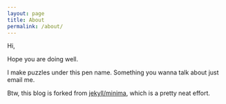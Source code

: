 ```yaml
---
layout: page
title: About
permalink: /about/
---
```


Hi,

Hope you are doing well. 

I make puzzles under this pen name. Something you wanna talk about just email me.

Btw, this blog is forked from [jekyll/minima](https://github.com/jekyll/minima), which is a pretty neat effort.